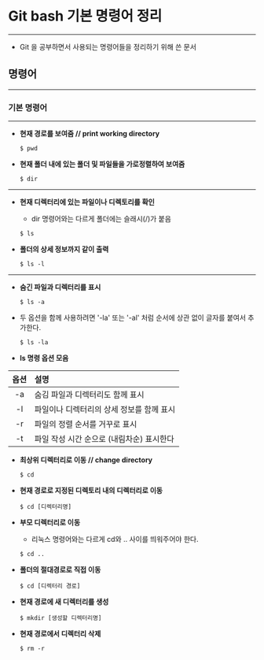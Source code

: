 # Git bash 기본 명령어 정리

---
* Git 을 공부하면서 사용되는 명령어들을 정리하기 위해 쓴 문서 


## 명령어

---
### 기본 명령어

---
* **현재 경로를 보여줌 // print working directory**
   ```linux
   $ pwd
    ```
* **현재 폴더 내에 있는 폴더 및 파일들을 가로정렬하여 보여줌**
   ```linux
   $ dir
    ```

--- 
* **현재 디렉터리에 있는 파일이나 디렉토리를 확인**
   
   - dir 명령어와는 다르게 폴더에는 슬래시(/)가 붙음
   
   ```linux
   $ ls
    ```
* **폴더의 상세 정보까지 같이 출력** 
   ```linux
   $ ls -l
    ```
---
* **숨긴 파일과 디렉터리를 표시**
   ```linux
   $ ls -a
    ```
   
* 두 옵션을 함께 사용하려면 '-la' 또는 '-al' 처럼 순서에 상관 없이 글자를 붙여서 추가한다.
   ```linux
   $ ls -la
    ```
* **ls 명령 옵션 모음**

|   옵션   |  설명                      |
|:------:|:-------------------------|
|   -a   | 숨김 파일과 디렉터리도 함께 표시       |
|   -l   | 파일이나 디렉터리의 상세 정보를 함께 표시  |
|   -r   | 파일의 정렬 순서를 거꾸로 표시        |
|   -t   | 파일 작성 시간 순으로 (내림차순) 표시한다 |

* **최상위 디렉터리로 이동  // change directory**
  
    ```linux
  $ cd
    ```

* **현재 경로로 지정된 디렉토리 내의 디렉터리로 이동**
    ```linux
   $ cd [디렉터리명]
    ```
  
* **부모 디렉터리로 이동**
   
   - 리눅스 명령어와는 다르게 cd와 .. 사이를 띄워주어야 한다. 
   ```linux
   $ cd ..
    ```

* **폴더의 절대경로로 직접 이동**
   ```linux
   $ cd [디렉터리 경로]
    ```
   
* **현재 경로에 새 디렉터리를 생성**
   ```linux
   $ mkdir [생성할 디렉터리명]
    ```

* **현재 경로에서 디렉터리 삭제**
  ```linux
  $ rm -r
  ```